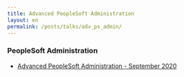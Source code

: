 ```yaml
---
title: Advanced PeopleSoft Administration
layout: en
permalink: /posts/talks/adv_ps_admin/
---
```


### PeopleSoft Administration

* [Advanced PeopleSoft Administration - September 2020](https://wiki.psadmin.io/talk.adv-ps-admin2/)
